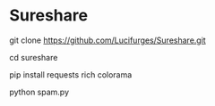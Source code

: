 # Sureshare



git clone https://github.com/Lucifurges/Sureshare.git


cd sureshare

pip install requests rich colorama

python spam.py
